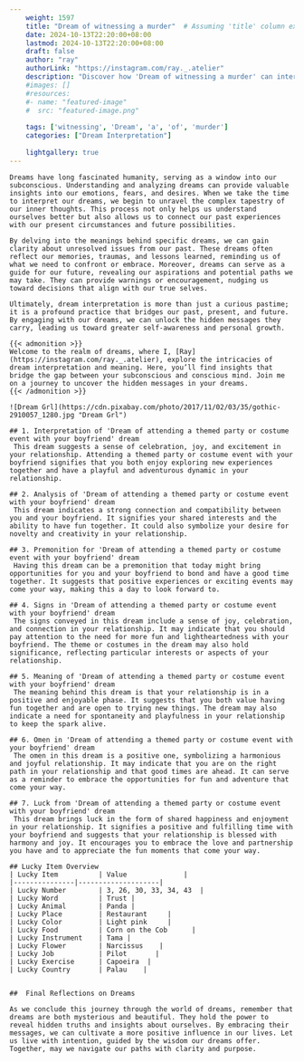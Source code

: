 ```yaml
---
    weight: 1597
    title: "Dream of witnessing a murder"  # Assuming 'title' column exists
    date: 2024-10-13T22:20:00+08:00
    lastmod: 2024-10-13T22:20:00+08:00
    draft: false
    author: "ray"
    authorLink: "https://instagram.com/ray._.atelier"
    description: "Discover how 'Dream of witnessing a murder' can interpret your future and uncover its significant meanings in your life."
    #images: []
    #resources:
    #- name: "featured-image"
    #  src: "featured-image.png"
    
    tags: ['witnessing', 'Dream', 'a', 'of', 'murder']
    categories: ["Dream Interpretation"]
    
    lightgallery: true
---
```

    
    Dreams have long fascinated humanity, serving as a window into our subconscious. Understanding and analyzing dreams can provide valuable insights into our emotions, fears, and desires. When we take the time to interpret our dreams, we begin to unravel the complex tapestry of our inner thoughts. This process not only helps us understand ourselves better but also allows us to connect our past experiences with our present circumstances and future possibilities.
    
    By delving into the meanings behind specific dreams, we can gain clarity about unresolved issues from our past. These dreams often reflect our memories, traumas, and lessons learned, reminding us of what we need to confront or embrace. Moreover, dreams can serve as a guide for our future, revealing our aspirations and potential paths we may take. They can provide warnings or encouragement, nudging us toward decisions that align with our true selves.
    
    Ultimately, dream interpretation is more than just a curious pastime; it is a profound practice that bridges our past, present, and future. By engaging with our dreams, we can unlock the hidden messages they carry, leading us toward greater self-awareness and personal growth.
    
    {{< admonition >}}
    Welcome to the realm of dreams, where I, [Ray](https://instagram.com/ray._.atelier), explore the intricacies of dream interpretation and meaning. Here, you’ll find insights that bridge the gap between your subconscious and conscious mind. Join me on a journey to uncover the hidden messages in your dreams.
    {{< /admonition >}}
    
    ![Dream Grl](https://cdn.pixabay.com/photo/2017/11/02/03/35/gothic-2910057_1280.jpg "Dream Grl")
    
    ## 1. Interpretation of 'Dream of attending a themed party or costume event with your boyfriend' dream
     This dream suggests a sense of celebration, joy, and excitement in your relationship. Attending a themed party or costume event with your boyfriend signifies that you both enjoy exploring new experiences together and have a playful and adventurous dynamic in your relationship.
    
    ## 2. Analysis of 'Dream of attending a themed party or costume event with your boyfriend' dream
     This dream indicates a strong connection and compatibility between you and your boyfriend. It signifies your shared interests and the ability to have fun together. It could also symbolize your desire for novelty and creativity in your relationship.
    
    ## 3. Premonition for 'Dream of attending a themed party or costume event with your boyfriend' dream
     Having this dream can be a premonition that today might bring opportunities for you and your boyfriend to bond and have a good time together. It suggests that positive experiences or exciting events may come your way, making this a day to look forward to.
    
    ## 4. Signs in 'Dream of attending a themed party or costume event with your boyfriend' dream
     The signs conveyed in this dream include a sense of joy, celebration, and connection in your relationship. It may indicate that you should pay attention to the need for more fun and lightheartedness with your boyfriend. The theme or costumes in the dream may also hold significance, reflecting particular interests or aspects of your relationship.
    
    ## 5. Meaning of 'Dream of attending a themed party or costume event with your boyfriend' dream
     The meaning behind this dream is that your relationship is in a positive and enjoyable phase. It suggests that you both value having fun together and are open to trying new things. The dream may also indicate a need for spontaneity and playfulness in your relationship to keep the spark alive.
    
    ## 6. Omen in 'Dream of attending a themed party or costume event with your boyfriend' dream
     The omen in this dream is a positive one, symbolizing a harmonious and joyful relationship. It may indicate that you are on the right path in your relationship and that good times are ahead. It can serve as a reminder to embrace the opportunities for fun and adventure that come your way.
    
    ## 7. Luck from 'Dream of attending a themed party or costume event with your boyfriend' dream
     This dream brings luck in the form of shared happiness and enjoyment in your relationship. It signifies a positive and fulfilling time with your boyfriend and suggests that your relationship is blessed with harmony and joy. It encourages you to embrace the love and partnership you have and to appreciate the fun moments that come your way.
    
    ## Lucky Item Overview
    | Lucky Item          | Value              |
    |---------------|--------------------|
    | Lucky Number        | 3, 26, 30, 33, 34, 43  |
    | Lucky Word          | Trust |
    | Lucky Animal        | Panda |
    | Lucky Place         | Restaurant     |
    | Lucky Color         | Light pink     |
    | Lucky Food          | Corn on the Cob      |
    | Lucky Instrument    | Tama |
    | Lucky Flower        | Narcissus    |
    | Lucky Job           | Pilot       |
    | Lucky Exercise      | Capoeira  |
    | Lucky Country       | Palau    |
    
    
    ##  Final Reflections on Dreams
    
    As we conclude this journey through the world of dreams, remember that dreams are both mysterious and beautiful. They hold the power to reveal hidden truths and insights about ourselves. By embracing their messages, we can cultivate a more positive influence in our lives. Let us live with intention, guided by the wisdom our dreams offer. Together, may we navigate our paths with clarity and purpose.
    
